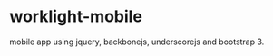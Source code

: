 worklight-mobile
================

mobile app using jquery, backbonejs, underscorejs and bootstrap 3.
